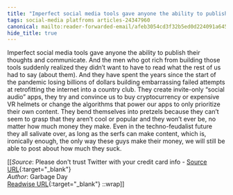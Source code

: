 ```yaml
---
title: "Imperfect social media tools gave anyone the ability to publish ..."
tags: social-media platfroms articles-24347960
canonical: mailto:reader-forwarded-email/afeb3054cd3f32b5ed0d224091a64514
hide_title: true
---
```


Imperfect social media tools gave anyone the ability to publish their thoughts and communicate. And the men who got rich from building those tools suddenly realized they didn’t want to have to read what the rest of us had to say (about them). And they have spent the years since the start of the pandemic losing billions of dollars building embarrassing failed attempts at retrofitting the internet into a country club. They create invite-only “social audio” apps, they try and convince us to buy cryptocurrency or expensive VR helmets or change the algorithms that power our apps to only prioritize their own content. They bend themselves into pretzels because they can’t seem to grasp that they aren’t cool or popular and they won’t ever be, no matter how much money they make. Even in the techno-feudalist future they all salivate over, as long as the serfs can make content, which is, ironically enough, the only way these guys make their money, we will still be able to post about how much they suck.


[[_Source_: Please don't trust Twitter with your credit card info - [Source URL](mailto:reader-forwarded-email/afeb3054cd3f32b5ed0d224091a64514){:target="_blank"}<br>
_Author_: Garbage Day<br>
[Readwise URL](https://readwise.io/open/475481647){:target="_blank"}
::wrap]]